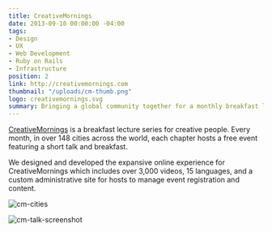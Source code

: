 ```yaml
---
title: CreativeMornings
date: 2013-09-10 00:00:00 -04:00
tags:
- Design
- UX
- Web Development
- Ruby on Rails
- Infrastructure
position: 2
link: http://creativemornings.com
thumbnail: "/uploads/cm-thumb.png"
logo: creativemornings.svg
summary: Bringing a global community together for a monthly breakfast lecture series.
---
```


[CreativeMornings](http://creativemornings.com) is a breakfast lecture series for creative people. Every month, in over 148 cities across the world, each chapter hosts a free event featuring a short talk and breakfast.

We designed and developed the expansive online experience for CreativeMornings which includes over 3,000 videos, 15 languages, and a custom administrative site for hosts to manage event registration and content.

![cm-cities](/uploads/cm-cities.jpg)

![cm-talk-screenshot](/uploads/cm-talk-screenshot.jpg)